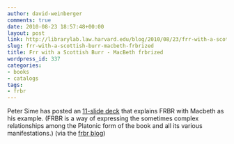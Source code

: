 ```yaml
---
author: david-weinberger
comments: true
date: 2010-08-23 18:57:48+00:00
layout: post
link: http://librarylab.law.harvard.edu/blog/2010/08/23/frr-with-a-scottish-burr-macbeth-frbrized/
slug: frr-with-a-scottish-burr-macbeth-frbrized
title: Frr with a Scottish Burr - MacBeth frbrized
wordpress_id: 337
categories:
- books
- catalogs
tags:
- frbr
---
```


Peter Sime has posted an [11-slide deck](http://www.slideshare.net/DescribeNZ/frrr-brrr-scottish-play) that explains FRBR with Macbeth as his example. (FRBR is a way of expressing the sometimes complex relationships among the Platonic form of the book and all its various manifestations.) (via the [frbr blog](http://www.frbr.org/))
